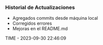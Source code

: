 ### Historial de Actualizaciones

- Agregados commits desde máquina local
- Corregidos errores
- Mejoras en el README.md

TIME - 2023-09-30 22:46:09